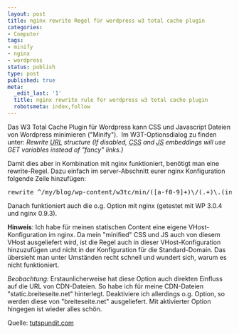 ```yaml
---
layout: post
title: nginx rewrite Regel für wordpress w3 total cache plugin
categories:
- Computer
tags:
- minify
- nginx
- wordpress
status: publish
type: post
published: true
meta:
  _edit_last: '1'
  title: nginx rewrite rule for wordpress w3 total cache plugin
  robotsmeta: index,follow
---
```

Das W3 Total Cache Plugin für Wordpress kann CSS und Javascript Dateien von Wordpress minimieren ("Minify").  Im W3T-Optionsdialog zu finden unter: <em>Rewrite <acronym title="Uniform Resource Locator">URL</acronym> structure (If disabled, <acronym title="Cascading Style Sheet">CSS</acronym> and <acronym title="JavaScript">JS</acronym> embeddings will use GET variables instead of "fancy" links.)</em>

Damit dies aber in Kombination mit nginx funktioniert, benötigt man eine rewrite-Regel. Dazu einfach im server-Abschnitt eurer nginx Konfiguration folgende Zeile hinzufügen:
<pre>rewrite ^/my/blog/wp-content/w3tc/min/([a-f0-9]+)\/(.+)\.(include(\-(footer|body))?(-nb)?)\.[0-9]+\.(css|js)$ /my/blog/wp-content/w3tc/min/index.php?tt=$1&amp;gg=$2&amp;g=$3&amp;t=$7 last;</pre>
Danach funktioniert auch die o.g. Option mit nginx (getestet mit WP 3.0.4 und nginx 0.9.3).

<strong>Hinweis</strong>: Ich habe für meinen statischen Content eine eigene VHost-Konfiguration im nginx. Da mein "minified" CSS und JS auch von diesem VHost ausgeliefert wird, ist die Regel auch in dieser VHost-Konfiguration hinzuzufügen und nicht in der Konfiguration für die Standard-Domain. Das übersieht man unter Umständen recht schnell und wundert sich, warum es nicht funktioniert.

<em>Beobachtung:</em> Erstaunlicherweise hat diese Option auch direkten Einfluss auf die URL  von CDN-Dateien. So habe ich für meine CDN-Dateien  "static.breiteseite.net" hinterlegt. Deaktiviere ich allerdings o.g.  Option, so werden diese von "breiteseite.net" ausgeliefert. Mit  aktivierter Option hingegen ist wieder alles schön.

Quelle: <a href="http://tutspundit.com/nginx-wordpress-w3-total-cache-minify-rewrite-rules/">tutspundit.com</a>
